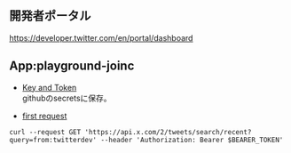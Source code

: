 ## 開発者ポータル  
https://developer.twitter.com/en/portal/dashboard

## App:playground-joinc

- [Key and Token](https://developer.twitter.com/en/portal/projects/1387604061847920648/apps/29385136/keys)  
githubのsecretsに保存。

- [first request](https://developer.x.com/en/docs/tutorials/step-by-step-guide-to-making-your-first-request-to-the-twitter-api-v2)

```
curl --request GET 'https://api.x.com/2/tweets/search/recent?query=from:twitterdev' --header 'Authorization: Bearer $BEARER_TOKEN'
```
